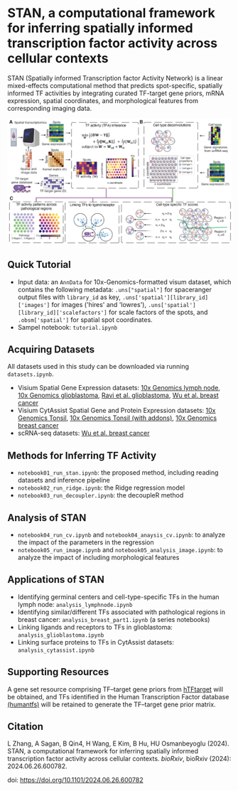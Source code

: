 # STAN, a computational framework for inferring spatially informed transcription factor activity across cellular contexts

STAN (Spatially informed Transcription factor Activity Network) is a linear mixed-effects computational method that predicts spot-specific, spatially informed TF activities by integrating curated TF-target gene priors, mRNA expression, spatial coordinates, and morphological features from corresponding imaging data. 

![image](https://github.com/osmanbeyoglulab/Tutorials-on-ISMB-2024/blob/main/hands-on_tutorial/session-1/resources_stan/stan.png?raw=true)

## Quick Tutorial
- Input data: an `AnnData` for 10x-Genomics-formatted visum dataset, which contains the following metadata: `.uns["spatial"]` for spaceranger output files with `library_id` as key, `.uns['spatial'][library_id]['images']` for images ('hires' and 'lowres'), `.uns['spatial'][library_id]['scalefactors']` for scale factors of the spots, and `.obsm['spatial']` for spatial spot coordinates.
- Sampel notebook: `tutorial.ipynb`

## Acquiring Datasets
All datasets used in this study can be downloaded via running `datasets.ipynb`.
- Visium Spatial Gene Expression datasets: [10x Genomics lymph node](https://www.10xgenomics.com/datasets/human-lymph-node-1-standard-1-1-0), [10x Genomics glioblastoma](https://www.10xgenomics.com/datasets/human-glioblastoma-whole-transcriptome-analysis-1-standard-1-2-0), [Ravi et al. glioblastoma](https://doi.org/10.5061/dryad.h70rxwdmj), [Wu et al. breast cancer](https://zenodo.org/record/4739739)
- Visium CytAssist Spatial Gene and Protein Expression datasets: [10x Genomics Tonsil](https://www.10xgenomics.com/datasets/gene-protein-expression-library-of-human-tonsil-cytassist-ffpe-2-standard), [10x Genomics Tonsil (with addons)](https://www.10xgenomics.com/datasets/visium-cytassist-gene-and-protein-expression-library-of-human-tonsil-with-add-on-antibodies-h-e-6-5-mm-ffpe-2-standard), [10x Genomics breast cancer](https://www.10xgenomics.com/datasets/fresh-frozen-visium-on-cytassist-human-breast-cancer-probe-based-whole-transcriptome-profiling-2-standard)
- scRNA-seq datasets: [Wu et al. breast cancer](https://www.ncbi.nlm.nih.gov/geo/query/acc.cgi?acc=GSE176078)

## Methods for Inferring TF Activity
- `notebook01_run_stan.ipynb`: the proposed method, including reading datasets and inference pipeline
- `notebook02_run_ridge.ipynb`: the Ridge regression model
- `notebook03_run_decoupler.ipynb`: the decoupleR method

## Analysis of STAN
- `notebook04_run_cv.ipynb` and `notebook04_anaysis_cv.ipynb`: to analyze the impact of the parameters in the regression
- `notebook05_run_image.ipynb` and `notebook05_analysis_image.ipynb`: to analyze the impact of including morphological features
 
## Applications of STAN
- Identifying germinal centers and cell-type-specific TFs in the human lymph node: `analysis_lymphnode.ipynb`
- Identifying similar/different TFs associated with pathological regions in breast cancer: `analysis_breast_part1.ipynb` (a series notebooks)
- Linking ligands and receptors to TFs in glioblastoma: `analysis_glioblastoma.ipynb`
- Linking surface proteins to TFs in CytAssist datasets: `analysis_cytassist.ipynb`

## Supporting Resources
A gene set resource comprising TF–target gene priors from [hTFtarget](https://guolab.wchscu.cn/hTFtarget/#!/) will be obtained, and TFs identified in the Human Transcription Factor database [(humantfs)](https://www.cell.com/cell/fulltext/S0092-8674(18)30106-5) will be retained to generate the TF–target gene prior matrix. 

## Citation
L Zhang, A Sagan, B Qin4, H Wang, E Kim, B Hu, HU Osmanbeyoglu (2024). STAN, a computational framework for inferring spatially informed transcription factor activity across cellular contexts. _bioRxiv_, bioRxiv (2024): 2024.06.26.600782. 

doi: <https://doi.org/10.1101/2024.06.26.600782>
